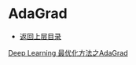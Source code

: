 # AdaGrad

* [返回上层目录](../offline-learning.md)



[Deep Learning 最优化方法之AdaGrad](https://blog.csdn.net/bvl10101111/article/details/72616097)



